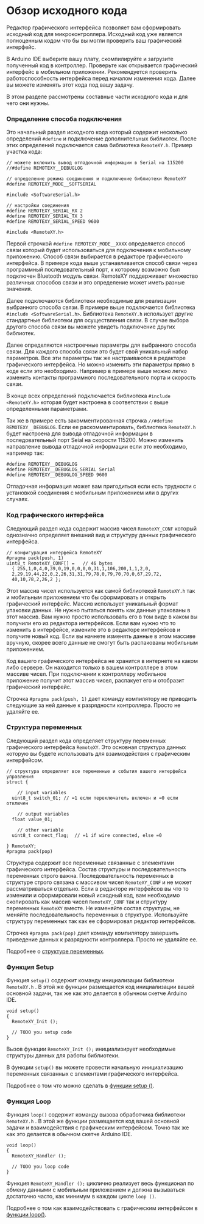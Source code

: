 # Обзор исходного кода

Редактор графического интерфейса позволяет вам сформировать исходный код для микроконтроллера. Исходный код уже является полноценным кодом что бы вы могли проверить ваш графический интерфейс. 

В Arduino IDE выберите вашу плату, скомпилируйте и загрузите полученный код в контроллер. Проверьте как открывается графический интерфейс в мобильном приложении. Рекомендуется проверить работоспособность интерфейса перед началом изменения кода. Далее вы можете изменять этот кода под вашу задачу.

В этом разделе рассмотрены составные части исходного кода и для чего они нужны.

### Определение способа подключения

Это начальный раздел исходного кода который содержит несколько определений `#define` и подключение дополнительных библиотек. После этих определений подключается сама библиотека `RemoteXY.h`.  Пример участка кода:

```
// можете включить вывод отладочной информации в Serial на 115200
//#define REMOTEXY__DEBUGLOG    

// определение режима соединения и подключение библиотеки RemoteXY 
#define REMOTEXY_MODE__SOFTSERIAL

#include <SoftwareSerial.h>

// настройки соединения 
#define REMOTEXY_SERIAL_RX 2
#define REMOTEXY_SERIAL_TX 3
#define REMOTEXY_SERIAL_SPEED 9600

#include <RemoteXY.h>
```

Первой строчкой `#define REMOTEXY_MODE__XXXX` определяется способ связи который будет использоваться для подключения к мобильному приложению. Способ связи выбирается в редакторе графического интерфейса. В примере кода выше устанавливается способ связи через программный последовательный порт, к которому возможно был подключен Bluetooth модуль связи. RemoteXY поддерживает множество различных способов связи и это определение может иметь разные значения.

Далее подключаются библиотеки необходимые для реализации выбранного способа связи. В примере выше подключается библиотека `#include <SoftwareSerial.h>`. Библиотека `RemoteXY.h` использует другие стандартные библиотеки для осуществления связи. В случае выбора другого способа связи вы можете увидеть подключение других библиотек.

Далее определяются настроечные параметры для выбранного способа связи. Для каждого способа связи это будет свой уникальный набор параметров. Все эти параметры так же настраиваются в редакторе графического интерфейса. Но можно изменить эти параметры прямо в коде если это необходимо. Например в примере выше можно легко изменить контакты программного последовательного порта и скорость связи. 

В конце всех определений подключается библиотека `#include <RemoteXY.h>` которая будет настроена в соответствии с выше определенными параметрами.

Так же в примере есть закомментированная строчка `//#define REMOTEXY__DEBUGLOG`. Если ее раскомментировать, библиотека `RemoteXY.h` будет настроена для вывода отладочной информации в последовательный порт Seial на скорости 115200. Можно изменить направление вывода отладочной информации если это необходимо, например так:

```
#define REMOTEXY__DEBUGLOG
#define REMOTEXY__DEBUGLOG_SERIAL Serial
#define REMOTEXY__DEBUGLOG_SPEED 9600
```

Отладочная информация может вам пригодиться если есть трудности с установкой соединения с мобильным приложением или в других случаях.

### Код графического интерфейса

Следующий раздел кода содержит массив чисел `RemoteXY_CONF` который однозначно определяет внешний вид и структуру данных графического интерфейса. 

```
// конфигурация интерфейса RemoteXY  
#pragma pack(push, 1)  
uint8_t RemoteXY_CONF[] =   // 46 bytes
  { 255,1,0,4,0,39,0,19,0,0,0,0,31,1,106,200,1,1,2,0,
  2,29,19,44,22,0,2,26,31,31,79,78,0,79,70,70,0,67,29,72,
  40,10,78,2,26,2 };
```

Этот массив чисел используется как самой библиотекой `RemoteXY.h` так и мобильным приложением что бы сформировать и открыть графический интерфейс. Массив использует уникальный формат упаковки данных. Не нужно пытаться понять как данные упакованы в этот массив. Вам нужно просто использовать его в том виде в каком вы получили его из редактора интерфейсов. Если вам нужно что то изменить в интерфейсе, измените это в редакторе интерфейсов и получите новый код. Если вы начнете изменять данные в этом массиве вручную, скорее всего данные не смогут быть распакованы мобильным приложением.

Код вашего графического интерфейса не хранится в интернете на каком либо сервере. Он находится только в вашем контроллере в этом массиве чисел. При подключении к контроллеру мобильное приложение получит этот массив чисел, распакует его и отобразит графический интерфейс.

Строчка `#pragma pack(push, 1)`  дает команду компилятору не приводить следующие за ней данные к разрядности контроллера. Просто не удаляйте ее.

### Структура переменных

Следующий раздел кода определяет структуру переменных графического интерфейса `RemoteXY`. Это основная структура данных которую вы будете использовать для взаимодействия с графическим интерфейсом. 

```
// структура определяет все переменные и события вашего интерфейса управления 
struct {

    // input variables
  uint8_t switch_01; // =1 если переключатель включен и =0 если отключен

    // output variables
  float value_01;

    // other variable
  uint8_t connect_flag;  // =1 if wire connected, else =0

} RemoteXY;   
#pragma pack(pop)
```

Структура содержит все переменные связанные с элементами графического интерфейса. Состав структуры и последовательность переменных строго важна. Последовательность переменных в структуре строго связана с массивом чисел `RemoteXY_CONF` и не может рассматриваться отдельно. Если в редакторе интерфейсов вы что то изменили и сформировали новый исходный код, вам необходимо скопировать как массив чисел `RemoteXY_CONF` так и структуру переменных `RemoteXY` вместе. Не изменяйте состав структуры, не меняйте последовательность переменных в структуре. Используйте структуру переменных так как ее сформировал редактор интерфейсов.

Строчка `#pragma pack(pop)`  дает команду компилятору завершить приведение данных к разрядности контроллера. Просто не удаляйте ее.

Подробнее о [структуре переменных](/code/structure/ru.md).

### Функция Setup

Функция `setup()` содержит команду инициализации библиотеки `RemoteXY.h` . В этой же функции размещается код инициализации вашей основной задачи, так же как это делается в обычном скетче Arduino IDE.

```
void setup() 
{
  RemoteXY_Init (); 

  // TODO you setup code
}
```

Вызов функции `RemoteXY_Init ();` инициализирует необходимые структуры данных для работы библиотеки.

В функции  `setup()` вы можете провести начальную инициализацию переменных связанных с элементами графического интерфейса.

Подробнее о том что можно сделать в [функции setup ()](/code/setup/ru.md).

### Функция Loop

Функция `loop()` содержит команду вызова обработчика библиотеки `RemoteXY.h` . В этой же функции размещается код вашей основной задачи и взаимодействия с графическим интерфейсом. Точно так же как это делается в обычном скетче Arduino IDE.

```
void loop() 
{ 
  RemoteXY_Handler ();

  // TODO you loop code
}
```

Функция `RemoteXY_Handler ();` циклично реализует весь функционал по обмену данными с мобильным приложением и должна вызываться достаточно часто, как минимум в каждом цикле `loop ()`. 

Подробнее о том как взаимодействовать с графическим интерфейсом в [функции loop()](/code/work/ru.md).



